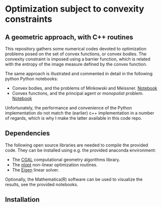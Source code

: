 # Optimization subject to convexity constraints
## A geometric approach, with C++ routines

This repository gathers some numerical codes devoted to optimization problems posed on the set of convex functions, or convex bodies. The convexity constraint is imposed using a barrier function, which is related with the entropy of the image measure defined by the convex function.

The same approach is illustrated and commented in detail in the following python Python notebooks:
- Convex bodies, and the problems of Minkowski and Meissner. [Notebook](https://nbviewer.org/github/Mirebeau/AdaptiveGridDiscretizations_showcase/blob/master/Notebooks_Algo/Meissner.ipynb)
- Convex functions, and the principal agent or *monopolist* problem. [Notebook](https://nbviewer.org/github/Mirebeau/AdaptiveGridDiscretizations/blob/master/Notebooks_Algo/Monopolist.ipynb)

Unfortunately, the performance and convenience of the Python implementation do not match the (earlier) c++ implementation in a number of regards, which is why I make the latter available in this code repo. 


## Dependencies

The following open source libraries are needed to compile the provided code. They can be installed using e.g. the provided anaconda environment:
 - The [CGAL](http://www.cgal.org/) computational geometry algorithms library.
 - The [nlopt](http://ab-initio.mit.edu/nlopt) non-linear optimization routines.
 - The [Eigen](http://eigen.tuxfamily.org/) linear solver.

Optionally, the Mathematica(R) software can be used to visualize the results, see the provided notebooks.

## Installation